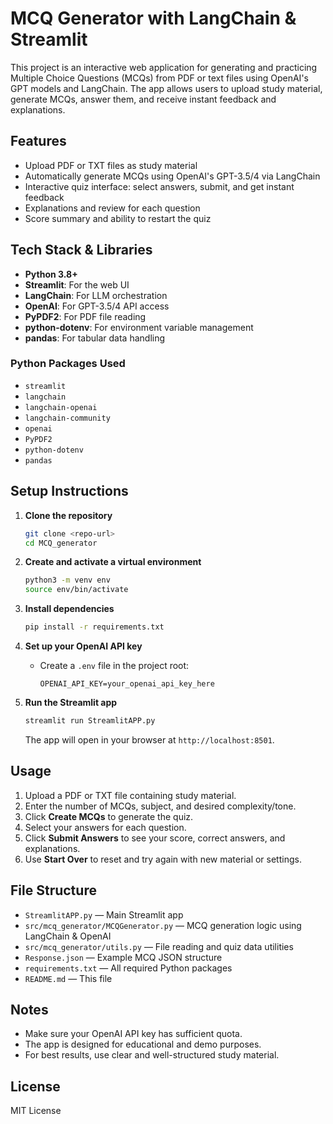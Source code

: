 # MCQ Generator with LangChain & Streamlit

This project is an interactive web application for generating and practicing Multiple Choice Questions (MCQs) from PDF or text files using OpenAI's GPT models and LangChain. The app allows users to upload study material, generate MCQs, answer them, and receive instant feedback and explanations.

## Features
- Upload PDF or TXT files as study material
- Automatically generate MCQs using OpenAI's GPT-3.5/4 via LangChain
- Interactive quiz interface: select answers, submit, and get instant feedback
- Explanations and review for each question
- Score summary and ability to restart the quiz

## Tech Stack & Libraries
- **Python 3.8+**
- **Streamlit**: For the web UI
- **LangChain**: For LLM orchestration
- **OpenAI**: For GPT-3.5/4 API access
- **PyPDF2**: For PDF file reading
- **python-dotenv**: For environment variable management
- **pandas**: For tabular data handling

### Python Packages Used
- `streamlit`
- `langchain`
- `langchain-openai`
- `langchain-community`
- `openai`
- `PyPDF2`
- `python-dotenv`
- `pandas`

## Setup Instructions

1. **Clone the repository**
   ```bash
   git clone <repo-url>
   cd MCQ_generator
   ```

2. **Create and activate a virtual environment**
   ```bash
   python3 -m venv env
   source env/bin/activate
   ```

3. **Install dependencies**
   ```bash
   pip install -r requirements.txt
   ```

4. **Set up your OpenAI API key**
   - Create a `.env` file in the project root:
     ```env
     OPENAI_API_KEY=your_openai_api_key_here
     ```

5. **Run the Streamlit app**
   ```bash
   streamlit run StreamlitAPP.py
   ```
   The app will open in your browser at `http://localhost:8501`.

## Usage
1. Upload a PDF or TXT file containing study material.
2. Enter the number of MCQs, subject, and desired complexity/tone.
3. Click **Create MCQs** to generate the quiz.
4. Select your answers for each question.
5. Click **Submit Answers** to see your score, correct answers, and explanations.
6. Use **Start Over** to reset and try again with new material or settings.

## File Structure
- `StreamlitAPP.py` — Main Streamlit app
- `src/mcq_generator/MCQGenerator.py` — MCQ generation logic using LangChain & OpenAI
- `src/mcq_generator/utils.py` — File reading and quiz data utilities
- `Response.json` — Example MCQ JSON structure
- `requirements.txt` — All required Python packages
- `README.md` — This file

## Notes
- Make sure your OpenAI API key has sufficient quota.
- The app is designed for educational and demo purposes.
- For best results, use clear and well-structured study material.

## License
MIT License
